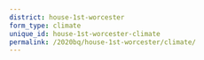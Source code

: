```yaml
---
district: house-1st-worcester
form_type: climate
unique_id: house-1st-worcester-climate
permalink: /2020bq/house-1st-worcester/climate/
---
```

